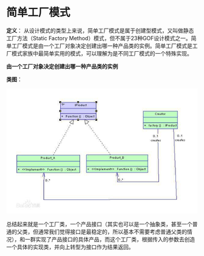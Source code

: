 # 简单工厂模式
**定义**： 从设计模式的类型上来说，简单工厂模式是属于创建型模式，又叫做静态工厂方法（Static Factory Method）模式，但不属于23种GOF设计模式之一。简单工厂模式是由一个工厂对象决定创建出哪一种产品类的实例。简单工厂模式是工厂模式家族中最简单实用的模式，可以理解为是不同工厂模式的一个特殊实现。

**由一个工厂对象决定创建出哪一种产品类的实例**

**类图**：

![简单工厂模式](staticfactory.jpg)


总结起来就是一个工厂类，一个产品接口（其实也可以是一个抽象类，甚至一个普通的父类，但通常我们觉得接口是最稳定的，所以基本不需要考虑普通父类的情况），和一群实现了产品接口的具体产品，而这个工厂类，根据传入的参数去创造一个具体的实现类，并向上转型为接口作为结果返回。